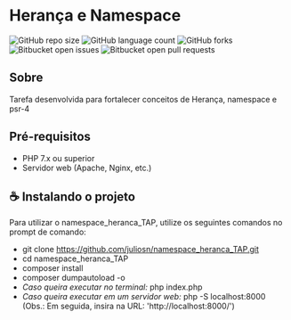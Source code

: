 # Herança e Namespace

![GitHub repo size](https://img.shields.io/github/repo-size/juliosn/namespace_heranca_TAP?style=for-the-badge)
![GitHub language count](https://img.shields.io/github/languages/count/juliosn/namespace_heranca_TAP?style=for-the-badge)
![GitHub forks](https://img.shields.io/github/forks/juliosn/namespace_heranca_TAP?style=for-the-badge)
![Bitbucket open issues](https://img.shields.io/bitbucket/issues/juliosn/namespace_heranca_TAP?style=for-the-badge)
![Bitbucket open pull requests](https://img.shields.io/bitbucket/pr-raw/juliosn/namespace_heranca_TAP?style=for-the-badge)

## Sobre
Tarefa desenvolvida para fortalecer conceitos de Herança, namespace e psr-4

## Pré-requisitos
- PHP 7.x ou superior
- Servidor web (Apache, Nginx, etc.)
  
## ☕ Instalando o projeto

Para utilizar o namespace_heranca_TAP, utilize os seguintes comandos no prompt de comando:

- git clone https://github.com/juliosn/namespace_heranca_TAP.git
- cd namespace_heranca_TAP
- composer install
- composer dumpautoload -o
- *Caso queira executar no terminal:* php index.php
- *Caso queira executar em um servidor web:* php -S localhost:8000 (Obs.: Em seguida, insira na URL: 'http://localhost:8000/')
